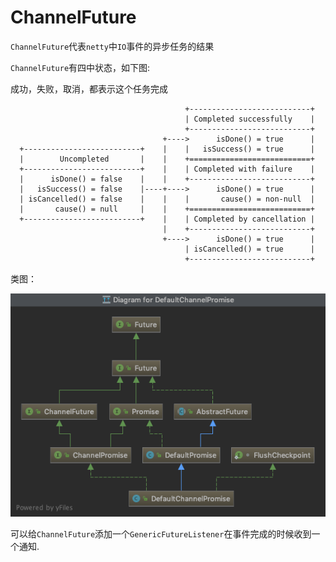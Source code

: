 # ChannelFuture

`ChannelFuture`代表`netty`中`IO`事件的异步任务的结果

`ChannelFuture`有四中状态，如下图:

成功，失败，取消，都表示这个任务完成

```doc
                                       +---------------------------+
                                       | Completed successfully    |
                                       +---------------------------+
                                  +---->      isDone() = true      |
  +--------------------------+    |    |   isSuccess() = true      |
  |        Uncompleted       |    |    +===========================+
  +--------------------------+    |    | Completed with failure    |
  |      isDone() = false    |    |    +---------------------------+
  |   isSuccess() = false    |----+---->      isDone() = true      |
  | isCancelled() = false    |    |    |       cause() = non-null  |
  |       cause() = null     |    |    +===========================+
  +--------------------------+    |    | Completed by cancellation |
                                  |    +---------------------------+
                                  +---->      isDone() = true      |
                                       | isCancelled() = true      |
                                       +---------------------------+
```

类图：

![DefaultChannelPromise](./images/DefaultChannelPromise.png)

可以给`ChannelFuture`添加一个`GenericFutureListener`在事件完成的时候收到一个通知.